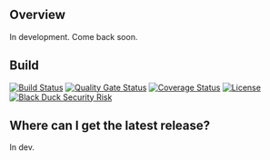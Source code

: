 ## Overview ##
In development.  Come back soon.

## Build ##
[![Build Status](https://travis-ci.org/blackducksoftware/hub-imageinspector-lib.svg?branch=master)](https://travis-ci.org/blackducksoftware/hub-imageinspector-lib)
[![Quality Gate Status](https://sonarcloud.io/api/project_badges/measure?project=com.blackducksoftware.integration%3Ahub-imageinspector-lib&metric=alert_status)](https://sonarcloud.io/dashboard?id=com.blackducksoftware.integration%3Ahub-imageinspector-lib)
[![Coverage Status](https://coveralls.io/repos/github/blackducksoftware/hub-imageinspector-lib/badge.svg?branch=master)](https://coveralls.io/github/blackducksoftware/hub-imageinspector-lib?branch=master)
[![License](https://img.shields.io/badge/License-Apache%202.0-blue.svg)](https://opensource.org/licenses/Apache-2.0) [![Black Duck Security Risk](https://copilot.blackducksoftware.com/github/groups/blackducksoftware/locations/hub-imageinspector-lib/public/results/branches/master/badge-risk.svg)](https://copilot.blackducksoftware.com/github/groups/blackducksoftware/locations/hub-imageinspector-lib/public/results/branches/master)

## Where can I get the latest release? ##
In dev.

